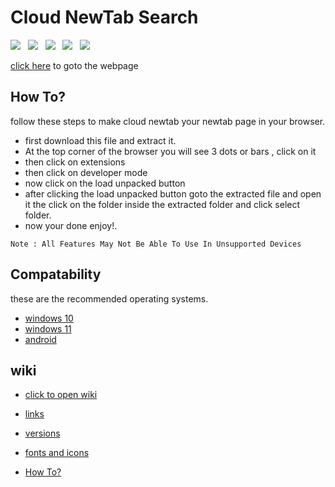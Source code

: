 # Cloud NewTab Search

<a href="https://github.com/CloudGlitch"><img src="https://badgen.net/badge/Created By/CloudGlitch/blue?icon=github"></a>&nbsp;&nbsp;&nbsp;<a href="https://github.com/CloudGlitch/NewTabSearch/releases"><img src="https://badgen.net/badge/Version/v1.9/green?icon=github"></a>&nbsp;&nbsp;&nbsp;<img src="https://badgen.net/badge/Made With/HTML/orange?icon=github">&nbsp;&nbsp;&nbsp;<img src="https://badgen.net/badge/Made With/CSS/blue?icon=github">&nbsp;&nbsp;&nbsp;<img src="https://badgen.net/badge/Made With/Javascript/yellow?icon=github">
  
<a href="https://bit.ly/cgnewtab">click here</a> to goto the webpage

## How To?

follow these steps to make cloud newtab your newtab page in your browser.

- first download this file and extract it.
- At the top corner of the browser you will see 3 dots or bars , click on it
- then click on extensions
- then click on developer mode
- now click on the load unpacked button
- after clicking the load unpacked button goto the extracted file and open it the click on the folder inside the extracted folder and click select folder.
- now your done enjoy!.

`Note : All Features May Not Be Able To Use In Unsupported Devices`

## Compatability 

these are the recommended operating systems.
- <a href="https://www.microsoft.com/en-in/windows/get-windows-10">windows 10</a>
- <a href="https://www.microsoft.com/en-in/windows/get-windows-11">windows 11</a>
- <a href="https://www.android.com/">android</a>


## wiki
-  <a href="https://github.com/CloudGlitch/NewTabSearch/wiki">click to open wiki</a>
 
-  <a href="https://github.com/CloudGlitch/NewTabSearch/wiki#links">links</a>
 
-  <a href="https://github.com/CloudGlitch/NewTabSearch/wiki#versions">versions</a>
 
-  <a href="https://github.com/CloudGlitch/NewTabSearch/wiki#fonts-and-icons">fonts and icons</a>

-  <a href="https://github.com/CloudGlitch/NewTabSearch/wiki/How-To%3F">How To?</a>
